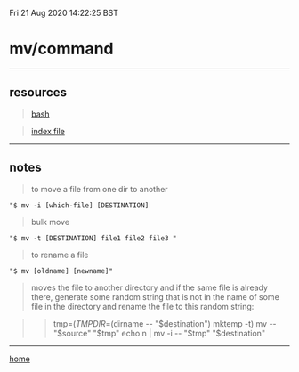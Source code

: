 Fri 21 Aug 2020 14:22:25 BST

# mv/command

___

## resources

> [bash](./bash-index.md)

> [index file](./index-file.md)

___


## notes

> to move a file from one dir to another

	"$ mv -i [which-file] [DESTINATION] 

> bulk move

	"$ mv -t [DESTINATION] file1 file2 file3 "

> to rename a file


	"$ mv [oldname] [newname]"

> moves the file to another directory and if the same file is already there, generate some random string that is not in the name of some file in the directory and rename the file to this random string:

>> tmp=$(TMPDIR=$(dirname -- "$destination") mktemp -t)
mv -- "$source" "$tmp"
echo n | mv -i -- "$tmp" "$destination"

___

[home](./home.md) 

